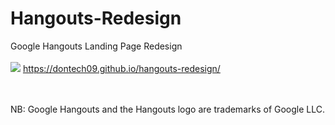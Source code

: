 # Hangouts-Redesign
Google Hangouts Landing Page Redesign<br><br>
<img src="https://github.com/dontech09/hangouts-redesign/blob/main/img.png?">
https://dontech09.github.io/hangouts-redesign/

<br><br>
NB: Google Hangouts and the Hangouts logo are trademarks of Google LLC.
